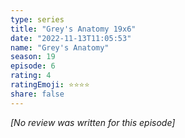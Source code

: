 ```yaml
---
type: series
title: "Grey's Anatomy 19x6"
date: "2022-11-13T11:05:53"
name: "Grey's Anatomy"
season: 19
episode: 6
rating: 4
ratingEmoji: ⭐️⭐️⭐️⭐️
share: false
---
```


*[No review was written for this episode]*
